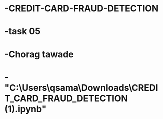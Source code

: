 # -CREDIT-CARD-FRAUD-DETECTION
# -task 05
# -Chorag tawade
# -"C:\Users\qsama\Downloads\CREDIT_CARD_FRAUD_DETECTION (1).ipynb"
